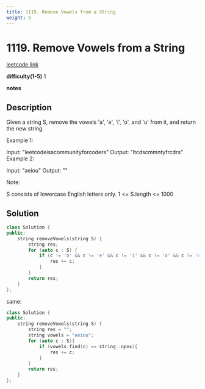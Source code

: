 ```yaml
---
title: 1119. Remove Vowels from a String
weight: 5
---
```

# 1119. Remove Vowels from a String
[leetcode link](https://leetcode.com/problems/remove-vowels-from-a-string/)

**difficulty(1-5)** 
1

**notes**   


## Description
Given a string S, remove the vowels 'a', 'e', 'i', 'o', and 'u' from it, and return the new string.

 

Example 1:

Input: "leetcodeisacommunityforcoders"
Output: "ltcdscmmntyfrcdrs"
Example 2:

Input: "aeiou"
Output: ""
 

Note:

S consists of lowercase English letters only.
1 <= S.length <= 1000

## Solution

```c++
class Solution {
public:
    string removeVowels(string S) {
        string res;
        for (auto c : S) {
            if (c != 'a' && c != 'e' && c != 'i' && c != 'o' && c != 'u'){
                res += c;
            }
        }
        return res;
    }
};
```

same:
```c++
class Solution {
public:
    string removeVowels(string S) {
        string res = "";
        string vowels = "aeiou";
        for (auto c : S){
            if (vowels.find(c) == string::npos){
                res += c;
            }
        }
        return res;
    }
};
```


